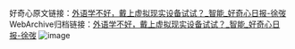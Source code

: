 好奇心原文链接：[外语学不好，戴上虚拟现实设备试试？_智能_好奇心日报-徐弢](https://www.qdaily.com/articles/4283.html)
WebArchive归档链接：[外语学不好，戴上虚拟现实设备试试？_智能_好奇心日报-徐弢](http://web.archive.org/web/20190623154054/https://www.qdaily.com/articles/4283.html)
![image](http://ww3.sinaimg.cn/large/007d5XDply1g3vf1jcueej30u02zb7wh)